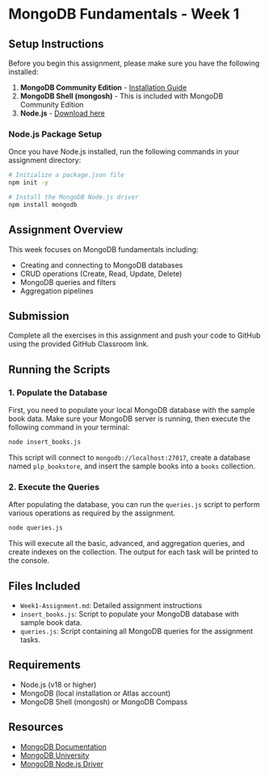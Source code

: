 # MongoDB Fundamentals - Week 1

## Setup Instructions

Before you begin this assignment, please make sure you have the following installed:

1. **MongoDB Community Edition** - [Installation Guide](https://www.mongodb.com/docs/manual/administration/install-community/)
2. **MongoDB Shell (mongosh)** - This is included with MongoDB Community Edition
3. **Node.js** - [Download here](https://nodejs.org/)

### Node.js Package Setup

Once you have Node.js installed, run the following commands in your assignment directory:

```bash
# Initialize a package.json file
npm init -y

# Install the MongoDB Node.js driver
npm install mongodb
```

## Assignment Overview

This week focuses on MongoDB fundamentals including:
- Creating and connecting to MongoDB databases
- CRUD operations (Create, Read, Update, Delete)
- MongoDB queries and filters
- Aggregation pipelines
## Submission

Complete all the exercises in this assignment and push your code to GitHub using the provided GitHub Classroom link.

## Running the Scripts

### 1. Populate the Database

First, you need to populate your local MongoDB database with the sample book data. Make sure your MongoDB server is running, then execute the following command in your terminal:

```bash
node insert_books.js
```

This script will connect to `mongodb://localhost:27017`, create a database named `plp_bookstore`, and insert the sample books into a `books` collection.

### 2. Execute the Queries

After populating the database, you can run the `queries.js` script to perform various operations as required by the assignment.

```bash
node queries.js
```

This will execute all the basic, advanced, and aggregation queries, and create indexes on the collection. The output for each task will be printed to the console.

## Files Included

- `Week1-Assignment.md`: Detailed assignment instructions
- `insert_books.js`: Script to populate your MongoDB database with sample book data.
- `queries.js`: Script containing all MongoDB queries for the assignment tasks.

## Requirements

- Node.js (v18 or higher)
- MongoDB (local installation or Atlas account)
- MongoDB Shell (mongosh) or MongoDB Compass

## Resources

- [MongoDB Documentation](https://docs.mongodb.com/)
- [MongoDB University](https://university.mongodb.com/)
- [MongoDB Node.js Driver](https://mongodb.github.io/node-mongodb-native/) 